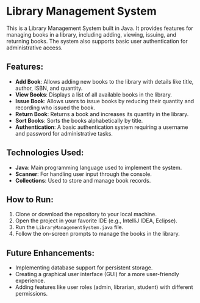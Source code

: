 # Library Management System

This is a Library Management System built in Java. It provides features for managing books in a library, including adding, viewing, issuing, and returning books. The system also supports basic user authentication for administrative access.

## Features:
- **Add Book**: Allows adding new books to the library with details like title, author, ISBN, and quantity.
- **View Books**: Displays a list of all available books in the library.
- **Issue Book**: Allows users to issue books by reducing their quantity and recording who issued the book.
- **Return Book**: Returns a book and increases its quantity in the library.
- **Sort Books**: Sorts the books alphabetically by title.
- **Authentication**: A basic authentication system requiring a username and password for administrative tasks.

## Technologies Used:
- **Java**: Main programming language used to implement the system.
- **Scanner**: For handling user input through the console.
- **Collections**: Used to store and manage book records.

## How to Run:
1. Clone or download the repository to your local machine.
2. Open the project in your favorite IDE (e.g., IntelliJ IDEA, Eclipse).
3. Run the `LibraryManagementSystem.java` file.
4. Follow the on-screen prompts to manage the books in the library.

## Future Enhancements:
- Implementing database support for persistent storage.
- Creating a graphical user interface (GUI) for a more user-friendly experience.
- Adding features like user roles (admin, librarian, student) with different permissions.
